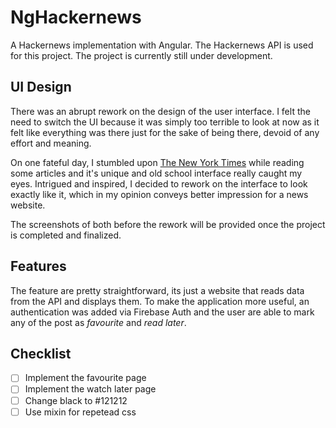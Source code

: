 # NgHackernews

A Hackernews implementation with Angular. The Hackernews API is used for this project. The project is currently still under development.

## UI Design

There was an abrupt rework on the design of the user interface. I felt the need to switch the UI because it was simply too terrible to look at now as it felt like everything was there just for the sake of being there, devoid of any effort and meaning.

On one fateful day, I stumbled upon [The New York Times](https://www.nytimes.com/) while reading some articles and it's unique and old school interface really caught my eyes. Intrigued and inspired, I decided to rework on the interface to look exactly like it, which in my opinion conveys better impression for a news website.

The screenshots of both before the rework will be provided once the project is completed and finalized.

## Features

The feature are pretty straightforward, its just a website that reads data from the API and displays them. To make the application more useful, an authentication was added via Firebase Auth and the user are able to mark any of the post as _favourite_ and _read later_.

## Checklist

-   [ ] Implement the favourite page
-   [ ] Implement the watch later page
-   [ ] Change black to #121212
-   [ ] Use mixin for repetead css
